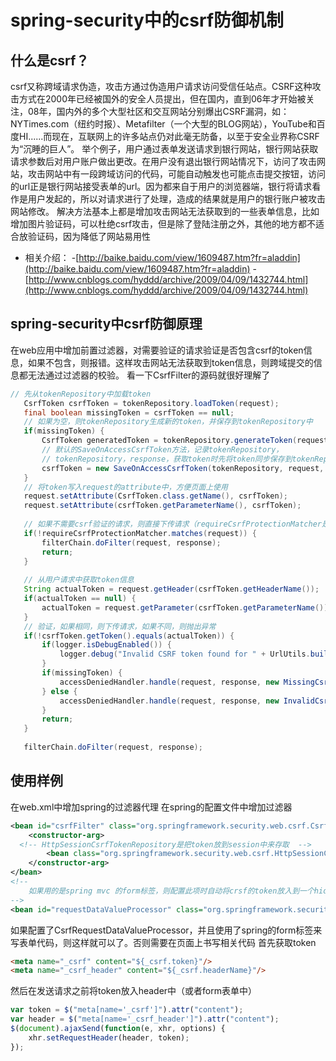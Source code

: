 # spring-security中的csrf防御机制

## 什么是csrf？

csrf又称跨域请求伪造，攻击方通过伪造用户请求访问受信任站点。CSRF这种攻击方式在2000年已经被国外的安全人员提出，但在国内，直到06年才开始被关注，08年，国内外的多个大型社区和交互网站分别爆出CSRF漏洞，如：NYTimes.com（纽约时报）、Metafilter（一个大型的BLOG网站），YouTube和百度HI......而现在，互联网上的许多站点仍对此毫无防备，以至于安全业界称CSRF为“沉睡的巨人”。
举个例子，用户通过表单发送请求到银行网站，银行网站获取请求参数后对用户账户做出更改。在用户没有退出银行网站情况下，访问了攻击网站，攻击网站中有一段跨域访问的代码，可能自动触发也可能点击提交按钮，访问的url正是银行网站接受表单的url。因为都来自于用户的浏览器端，银行将请求看作是用户发起的，所以对请求进行了处理，造成的结果就是用户的银行账户被攻击网站修改。
解决方法基本上都是增加攻击网站无法获取到的一些表单信息，比如增加图片验证码，可以杜绝csrf攻击，但是除了登陆注册之外，其他的地方都不适合放验证码，因为降低了网站易用性

* 相关介绍：
 -[http://baike.baidu.com/view/1609487.htm?fr=aladdin](http://baike.baidu.com/view/1609487.htm?fr=aladdin)
 -[http://www.cnblogs.com/hyddd/archive/2009/04/09/1432744.html](http://www.cnblogs.com/hyddd/archive/2009/04/09/1432744.html)
 
## spring-security中csrf防御原理

在web应用中增加前置过滤器，对需要验证的请求验证是否包含csrf的token信息，如果不包含，则报错。这样攻击网站无法获取到token信息，则跨域提交的信息都无法通过过滤器的校验。
看一下CsrfFilter的源码就很好理解了

```java
// 先从tokenRepository中加载token  
   CsrfToken csrfToken = tokenRepository.loadToken(request);  
   final boolean missingToken = csrfToken == null;  
   // 如果为空，则tokenRepository生成新的token，并保存到tokenRepository中  
   if(missingToken) {  
       CsrfToken generatedToken = tokenRepository.generateToken(request);  
       // 默认的SaveOnAccessCsrfToken方法，记录tokenRepository，  
       // tokenRepository，response，获取token时先将token同步保存到tokenRepository中  
       csrfToken = new SaveOnAccessCsrfToken(tokenRepository, request, response, generatedToken);  
   }  
   // 将token写入request的attribute中，方便页面上使用  
   request.setAttribute(CsrfToken.class.getName(), csrfToken);  
   request.setAttribute(csrfToken.getParameterName(), csrfToken);  
  
   // 如果不需要csrf验证的请求，则直接下传请求（requireCsrfProtectionMatcher是默认的对象，对符合^(GET|HEAD|TRACE|OPTIONS)$的请求不验证）  
   if(!requireCsrfProtectionMatcher.matches(request)) {  
       filterChain.doFilter(request, response);  
       return;  
   }  
  
   // 从用户请求中获取token信息  
   String actualToken = request.getHeader(csrfToken.getHeaderName());  
   if(actualToken == null) {  
       actualToken = request.getParameter(csrfToken.getParameterName());  
   }  
   // 验证，如果相同，则下传请求，如果不同，则抛出异常  
   if(!csrfToken.getToken().equals(actualToken)) {  
       if(logger.isDebugEnabled()) {  
           logger.debug("Invalid CSRF token found for " + UrlUtils.buildFullRequestUrl(request));  
       }  
       if(missingToken) {  
           accessDeniedHandler.handle(request, response, new MissingCsrfTokenException(actualToken));  
       } else {  
           accessDeniedHandler.handle(request, response, new InvalidCsrfTokenException(csrfToken, actualToken));  
       }  
       return;  
   }  
  
   filterChain.doFilter(request, response); 
```

## 使用样例

在web.xml中增加spring的过滤器代理
在spring的配置文件中增加过滤器

```xml
<bean id="csrfFilter" class="org.springframework.security.web.csrf.CsrfFilter">  
    <constructor-arg>  
  <!-- HttpSessionCsrfTokenRepository是把token放到session中来存取  -->
        <bean class="org.springframework.security.web.csrf.HttpSessionCsrfTokenRepository"/>  
    </constructor-arg>  
</bean>  
<!-- 
    如果用的是spring mvc 的form标签，则配置此项时自动将crsf的token放入到一个hidden的input中，而不需要开发人员显式的写入form 
-->  
<bean id="requestDataValueProcessor" class="org.springframework.security.web.servlet.support.csrf.CsrfRequestDataValueProcessor"/> 
```

如果配置了CsrfRequestDataValueProcessor，并且使用了spring的form标签来写表单代码，则这样就可以了。否则需要在页面上书写相关代码
首先获取token

```html
<meta name="_csrf" content="${_csrf.token}"/>  
<meta name="_csrf_header" content="${_csrf.headerName}"/>  
```
然后在发送请求之前将token放入header中（或者form表单中）

```javascript
var token = $("meta[name='_csrf']").attr("content");  
var header = $("meta[name='_csrf_header']").attr("content");  
$(document).ajaxSend(function(e, xhr, options) {  
    xhr.setRequestHeader(header, token);  
});  
```
